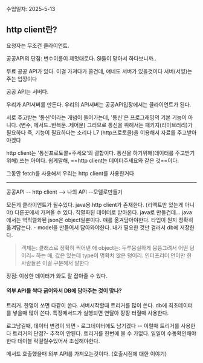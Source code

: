 수업일자: 2025-5-13
## http client란?
요청자는 무조건 클라이언트. 

공공API의 단점: 변수이름이 제멋대로다. SI들이 맡아서 하다보니까..

무료 공공 API가 있다.
이걸 가져다가 쓸건데, 얘네도 서버가 있을것이다
서버(서빙)는 주는 입장이다

공공 API는 서버다. 

우리가 API서버를 만든다.
우리의 API서버는 공공API입장에서는 클라이언트가 된다.

서로 주고받는 '통신'이라는 개념이 들어가는데, 
'통신'은 프로그래밍의 기본 기능이 아니다. (변수, 메서드..반복문..제어문)
그러므로 통신을 위해서는 패키지(라이브러리)가 필요하다
즉, 기능이 필요하다는 소리다
L7 (http프로토콜)을 이용해서 자료를 주고받아야겠다

http client는 '통신프로토콜+주세요'의 결합이다.
통신을 하기위해(데이터를 주고받기위해) 쓰는 아이다.
쉽게말해, ==http client는 데이터주세요와 같은 것==이다.

그동안 fetch를 사용해서 우리는 http client를 사용한거다


---


공공API -- http client --> 나의 API --모델로만들기

모든게 클라이언트가 될수있다. java용 http client가 존재한다. (리액트만 있는게 아니야)
다른곳에서 가져올 수 있다. 직렬화된 데이터로 받아온다.
java로 만들건데... java에서는 역직렬화된 json은 object일뿐이다. 
얘를 옮겨담아야한다. 타입이 뭔지 정확히 옮겨담는다. - model을 만들어서 담아와야한다.
내가 필요한 것만 걸러서 db에 저장한다. 

> 객체는: 클래스로 정확히 찍어낸 애
> object는: 두루뭉실하게 뭉뜽그려서 어떤 덩어리~ 하는 애, 값은 있는데 type이 명확치 않은 덩어리.
> 인터프리터 언어만 한 사람들은 이걸 구분해서 말한다

장점: 이상한 데이터가 와도 잘 잡아줄 수 있다.


#### 외부 API를 싹다 긁어와서 DB에 담아주는 것이 맞나?

트리거. 한명이 쏘면 다같이 쏜다. 
서버시작할때 트리거를 많이 쓴다. 
db에 최초데이터를 넣을때 많이 쓴다.
특정메서드가 실행되면 연달아 팡팡 터질때 사용한다.

로그남길때, 데이터 변경이 되면 - 로그데이터에도 남기겠다 -- 이럴때 트리거를 사용한다
트리거의 단점?- 추적이 안된다. 트리거를 한번에 볼 수 가없다. 일일이 수동확인해야한다
테이블 락걸릴수있어서 조심해야한다. 

메서드 호출했을때 외부 API를 가져오는것이다. (호출시점에 대한 이야기)